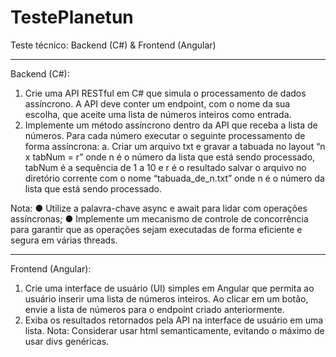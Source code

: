 # TestePlanetun
Teste técnico: Backend (C#) &amp; Frontend (Angular)

---------------------
Backend (C#):
1. Crie uma API RESTful em C# que simula o processamento de dados assíncrono. A
API deve conter um endpoint, com o nome da sua escolha, que aceite uma lista de
números inteiros como entrada.
2. Implemente um método assíncrono dentro da API que receba a lista de números.
Para cada número executar o seguinte processamento de forma assíncrona:
a. Criar um arquivo txt e gravar a tabuada no layout “n x tabNum = r” onde n é
o número da lista que está sendo processado, tabNum é a sequência de 1 a
10 e r é o resultado salvar o arquivo no diretório corrente com o nome
“tabuada_de_n.txt” onde n é o número da lista que está sendo processado.

Nota:
● Utilize a palavra-chave async e await para lidar com operações assíncronas;
● Implemente um mecanismo de controle de concorrência para garantir que as
operações sejam executadas de forma eficiente e segura em várias threads.

----------------------
Frontend (Angular):
1. Crie uma interface de usuário (UI) simples em Angular que permita ao usuário
inserir uma lista de números inteiros. Ao clicar em um botão, envie a lista de
números para o endpoint criado anteriormente.
2. Exiba os resultados retornados pela API na interface de usuário em uma lista.
Nota:
Considerar usar html semanticamente, evitando o máximo de usar divs genéricas.
